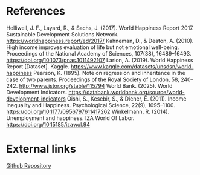 # References
Helliwell, J. F., Layard, R., & Sachs, J. (2017). World Happiness Report 2017. Sustainable Development Solutions Network. https://worldhappiness.report/ed/2017/
Kahneman, D., & Deaton, A. (2010). High income improves evaluation of life but not emotional well-being. Proceedings of the National Academy of Sciences, 107(38), 16489–16493. https://doi.org/10.1073/pnas.1011492107
Larion, A. (2019). World Happiness Report [Dataset]. Kaggle. https://www.kaggle.com/datasets/unsdsn/world-happiness
Pearson, K. (1895). Note on regression and inheritance in the case of two parents. Proceedings of the Royal Society of London, 58, 240–242. http://www.jstor.org/stable/115794
World Bank. (2025). World Development Indicators. https://databank.worldbank.org/source/world-development-indicators
Oishi, S., Kesebir, S., & Diener, E. (2011). Income Inequality and Happiness. Psychological Science, 22(9), 1095–1100. https://doi.org/10.1177/0956797611417262
Winkelmann, R. (2014). Unemployment and happiness. IZA World Of Labor. https://doi.org/10.15185/izawol.94

# External links
[Github Repository](https://github.com/meesuva/Visualitie)